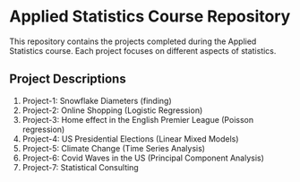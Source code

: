 # Applied Statistics Course Repository

This repository contains the projects completed during the Applied Statistics course. Each project focuses on different aspects of statistics.

## Project Descriptions

1. Project-1: Snowflake Diameters (finding)
2. Project-2: Online Shopping (Logistic Regression)
3. Project-3: Home effect in the English Premier League (Poisson regression)
4. Project-4: US Presidential Elections (Linear Mixed Models)
5. Project-5: Climate Change (Time Series Analysis)
6. Project-6: Covid Waves in the US (Principal Component Analysis)
7. Project-7: Statistical Consulting
